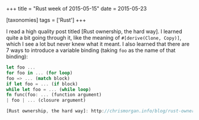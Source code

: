 +++
title = "Rust week of 2015-05-15"
date = 2015-05-23

[taxonomies]
tags = ['Rust']
+++

I read a high quality post titled [Rust ownership, the hard way]. I
learned quite a bit going through it, like the meaning of
`#[derive(Clone, Copy)]`, which I see a lot but never knew what it
meant. I also learned that there are 7 ways to introduce a variable
binding (taking `foo` as the name of that binding):

```rust
let foo ...
for foo in ... (for loop)
foo => ... (match block)
if let foo = ... (if block)
while let foo = ... (while loop)
fn func(foo: ... (function argument)
| foo | ... (closure argument)

[Rust ownership, the hard way]: http://chrismorgan.info/blog/rust-ownership-the-hard-way.html
